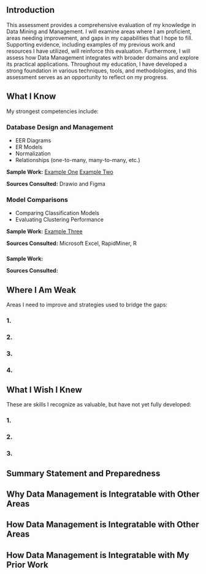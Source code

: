## Introduction
This assessment provides a comprehensive evaluation of my knowledge in Data Mining and Management. I will examine areas where I am proficient, areas needing improvement, and gaps in my capabilities that I hope to fill. Supporting evidence, including examples of my previous work and resources I have utilized, will reinforce this evaluation. Furthermore, I will assess how Data Management integrates with broader domains and explore its practical applications. Throughout my education, I have developed a strong foundation in various techniques, tools, and methodologies, and this assessment serves as an opportunity to reflect on my progress. 


## What I Know
My strongest competencies include:

### Database Design and Management
* EER Diagrams
* ER Models
* Normalization
* Relationships (one-to-many, many-to-many, etc.)

<b>Sample Work:</b> [Example One](FinalABC.drawio.pdf) [Example Two](Homework3.pdf)

<b>Sources Consulted:</b> Drawio and Figma

### Model Comparisons
* Comparing Classification Models
* Evaluating Clustering Performance

<b>Sample Work:</b> [Example Three](ModelComparisons.xlsx)

<b>Sources Consulted:</b> Microsoft Excel, RapidMiner, R

### 

### 

<b>Sample Work:</b>

<b>Sources Consulted:</b> 

## Where I Am Weak
Areas I need to improve and strategies used to bridge the gaps:

### 1. 

### 2. 

### 3. 

### 4.

## What I Wish I Knew 
These are skills I recognize as valuable, but have not yet fully developed:

### 1.

### 2. 

### 3. 

## Summary Statement and Preparedness 


## Why Data Management is Integratable with Other Areas


## How Data Management is Integratable with Other Areas


## How Data Management is Integratable with My Prior Work

